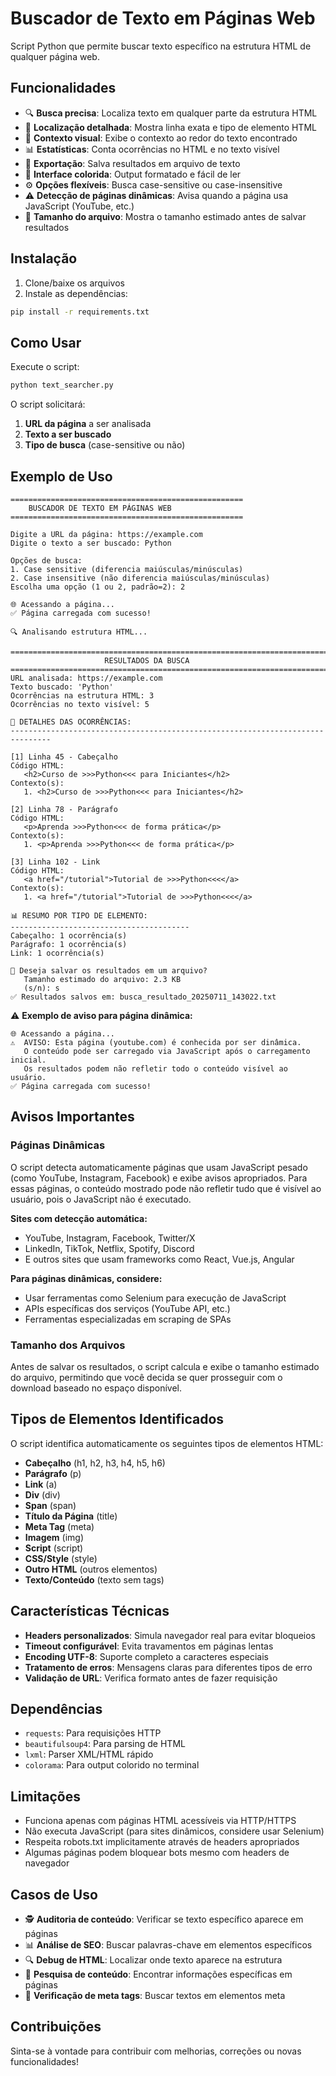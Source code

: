 # Buscador de Texto em Páginas Web

Script Python que permite buscar texto específico na estrutura HTML de qualquer página web.

## Funcionalidades

- 🔍 **Busca precisa**: Localiza texto em qualquer parte da estrutura HTML
- 📍 **Localização detalhada**: Mostra linha exata e tipo de elemento HTML
- 🎯 **Contexto visual**: Exibe o contexto ao redor do texto encontrado
- 📊 **Estatísticas**: Conta ocorrências no HTML e no texto visível
- 💾 **Exportação**: Salva resultados em arquivo de texto
- 🎨 **Interface colorida**: Output formatado e fácil de ler
- ⚙️ **Opções flexíveis**: Busca case-sensitive ou case-insensitive
- ⚠️ **Detecção de páginas dinâmicas**: Avisa quando a página usa JavaScript (YouTube, etc.)
- 📏 **Tamanho do arquivo**: Mostra o tamanho estimado antes de salvar resultados

## Instalação

1. Clone/baixe os arquivos
2. Instale as dependências:
```bash
pip install -r requirements.txt
```

## Como Usar

Execute o script:
```bash
python text_searcher.py
```

O script solicitará:
1. **URL da página** a ser analisada
2. **Texto a ser buscado**
3. **Tipo de busca** (case-sensitive ou não)

## Exemplo de Uso

```
====================================================
    BUSCADOR DE TEXTO EM PÁGINAS WEB
====================================================

Digite a URL da página: https://example.com
Digite o texto a ser buscado: Python

Opções de busca:
1. Case sensitive (diferencia maiúsculas/minúsculas)
2. Case insensitive (não diferencia maiúsculas/minúsculas)
Escolha uma opção (1 ou 2, padrão=2): 2

🌐 Acessando a página...
✅ Página carregada com sucesso!

🔍 Analisando estrutura HTML...

===============================================================================
                     RESULTADOS DA BUSCA
===============================================================================
URL analisada: https://example.com
Texto buscado: 'Python'
Ocorrências na estrutura HTML: 3
Ocorrências no texto visível: 5

📍 DETALHES DAS OCORRÊNCIAS:
-------------------------------------------------------------------------------

[1] Linha 45 - Cabeçalho
Código HTML:
   <h2>Curso de >>>Python<<< para Iniciantes</h2>
Contexto(s):
   1. <h2>Curso de >>>Python<<< para Iniciantes</h2>

[2] Linha 78 - Parágrafo
Código HTML:
   <p>Aprenda >>>Python<<< de forma prática</p>
Contexto(s):
   1. <p>Aprenda >>>Python<<< de forma prática</p>

[3] Linha 102 - Link
Código HTML:
   <a href="/tutorial">Tutorial de >>>Python<<<</a>
Contexto(s):
   1. <a href="/tutorial">Tutorial de >>>Python<<<</a>

📊 RESUMO POR TIPO DE ELEMENTO:
----------------------------------------
Cabeçalho: 1 ocorrência(s)
Parágrafo: 1 ocorrência(s)
Link: 1 ocorrência(s)

💾 Deseja salvar os resultados em um arquivo?
   Tamanho estimado do arquivo: 2.3 KB
   (s/n): s
✅ Resultados salvos em: busca_resultado_20250711_143022.txt
```

⚠️ **Exemplo de aviso para página dinâmica:**
```
🌐 Acessando a página...
⚠️  AVISO: Esta página (youtube.com) é conhecida por ser dinâmica.
   O conteúdo pode ser carregado via JavaScript após o carregamento inicial.
   Os resultados podem não refletir todo o conteúdo visível ao usuário.
✅ Página carregada com sucesso!
```

## Avisos Importantes

### Páginas Dinâmicas
O script detecta automaticamente páginas que usam JavaScript pesado (como YouTube, Instagram, Facebook) e exibe avisos apropriados. Para essas páginas, o conteúdo mostrado pode não refletir tudo que é visível ao usuário, pois o JavaScript não é executado.

**Sites com detecção automática:**
- YouTube, Instagram, Facebook, Twitter/X
- LinkedIn, TikTok, Netflix, Spotify, Discord
- E outros sites que usam frameworks como React, Vue.js, Angular

**Para páginas dinâmicas, considere:**
- Usar ferramentas como Selenium para execução de JavaScript
- APIs específicas dos serviços (YouTube API, etc.)
- Ferramentas especializadas em scraping de SPAs

### Tamanho dos Arquivos
Antes de salvar os resultados, o script calcula e exibe o tamanho estimado do arquivo, permitindo que você decida se quer prosseguir com o download baseado no espaço disponível.

## Tipos de Elementos Identificados

O script identifica automaticamente os seguintes tipos de elementos HTML:

- **Cabeçalho** (h1, h2, h3, h4, h5, h6)
- **Parágrafo** (p)
- **Link** (a)
- **Div** (div)
- **Span** (span)
- **Título da Página** (title)
- **Meta Tag** (meta)
- **Imagem** (img)
- **Script** (script)
- **CSS/Style** (style)
- **Outro HTML** (outros elementos)
- **Texto/Conteúdo** (texto sem tags)

## Características Técnicas

- **Headers personalizados**: Simula navegador real para evitar bloqueios
- **Timeout configurável**: Evita travamentos em páginas lentas
- **Encoding UTF-8**: Suporte completo a caracteres especiais
- **Tratamento de erros**: Mensagens claras para diferentes tipos de erro
- **Validação de URL**: Verifica formato antes de fazer requisição

## Dependências

- `requests`: Para requisições HTTP
- `beautifulsoup4`: Para parsing de HTML
- `lxml`: Parser XML/HTML rápido
- `colorama`: Para output colorido no terminal

## Limitações

- Funciona apenas com páginas HTML acessíveis via HTTP/HTTPS
- Não executa JavaScript (para sites dinâmicos, considere usar Selenium)
- Respeita robots.txt implicitamente através de headers apropriados
- Algumas páginas podem bloquear bots mesmo com headers de navegador

## Casos de Uso

- 🕵️ **Auditoria de conteúdo**: Verificar se texto específico aparece em páginas
- 📊 **Análise de SEO**: Buscar palavras-chave em elementos específicos
- 🔍 **Debug de HTML**: Localizar onde texto aparece na estrutura
- 📝 **Pesquisa de conteúdo**: Encontrar informações específicas em páginas
- 🎯 **Verificação de meta tags**: Buscar textos em elementos meta

## Contribuições

Sinta-se à vontade para contribuir com melhorias, correções ou novas funcionalidades!
